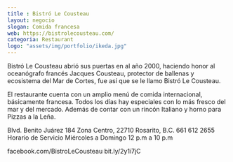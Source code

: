 ```yaml
---
title : Bistró Le Cousteau
layout: negocio
slogan: Comida francesa
web: https://bistrolecousteau.com/
categoria: Restaurant
logo: "assets/img/portfolio/ikeda.jpg"
---
```


Bistró Le Cousteau abrió sus puertas en al año 2000, haciendo honor al oceanógrafo francés Jacques Cousteau, protector de ballenas y ecosistema del Mar de Cortes, fue así que se le llamo Bistró Le Cousteau.

El restaurante cuenta con un amplio menú de comida internacional, básicamente francesa.
Todos los días hay especiales con lo más fresco del mar y del mercado. Además de contar con un rincón Italiano y horno para Pizzas a la Leña.


Blvd. Benito Juárez 184
Zona Centro, 22710 Rosarito, B.C.
661 612 2655
Horario de Servicio
Miércoles a Domingo
12 p.m a 10 p.m


facebook.com/BistroLeCousteau
bit.ly/2y1i7jC